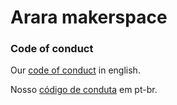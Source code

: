 # Arara makerspace


### Code of conduct 

Our [code of conduct](code_of_conduct.md) in english.

Nosso [código de conduta](codigo-de-conduta.md) em pt-br.










